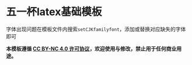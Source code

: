 # 五一杯latex基础模板

字体出现问题在模板文件内搜索`setCJKfamilyfont`，添加或替换对应缺失的字体即可

**本模板遵循 [CC BY-NC 4.0 许可协议](https://creativecommons.org/licenses/by-nc/4.0/)，欢迎使用与修改，禁止用于任何商业用途。**